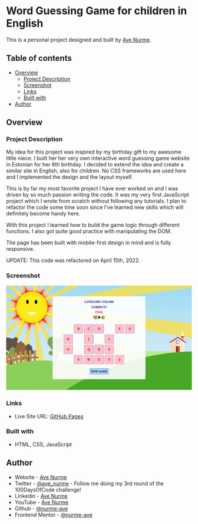 # Word Guessing Game for children in English

This is a personal project designed and built by [Ave Nurme](https://www.avenurme.dev).

## Table of contents

- [Overview](#overview)
  - [Project Description](#project-description)
  - [Screenshot](#screenshot)
  - [Links](#links)
  - [Built with](#built-with)
- [Author](#author)

## Overview

### Project Description

My idea for this project was inspired by my birthday gift to my awesome little niece. I built her her very own interactive word guessing game website in Estonian for her 6th birthday. I decided to extend the idea and create a similar site in English, also for children. No CSS frameworks are used here and I implemented the design and the layout myself.

This is by far my most favorite project I have ever worked on and I was driven by so much passion writing the code. It was my very first JavaScript project which I wrote from scratch without following any tutorials. I plan to refactor the code some time soon since I've learned new skills which will definitely become handy here.

With this project I learned how to build the game logic through different functions. I also got quite good practice with manipulating the DOM.

The page has been built with mobile-first design in mind and is fully responsive.

UPDATE: This code was refactored on April 15th, 2022.

### Screenshot

![Screenshot of my solution](/images/wordgame.png)

### Links

- Live Site URL: [GitHub Pages](https://nurme-ave.github.io/word-guessing-game/)

### Built with

- HTML, CSS, JavaScript

## Author

- Website - [Ave Nurme](https://www.avenurme.dev)
- Twitter - [@ave\_nurme](https://twitter.com/ave_nurme) - Follow me doing my 3rd round of the 100DaysOfCode challenge!
- Linkedin - [Ave Nurme](https://www.linkedin.com/in/ave-nurme)
- YouTube - [Ave Nurme](https://www.youtube.com/channel/UC_kKIEE66Wa5bAxjqoI1A8w/videos)
- Github - [@nurme-ave](https://github.com/nurme-ave)
- Frontend Mentor - [@nurme-ave](https://www.frontendmentor.io/profile/nurme-ave)
